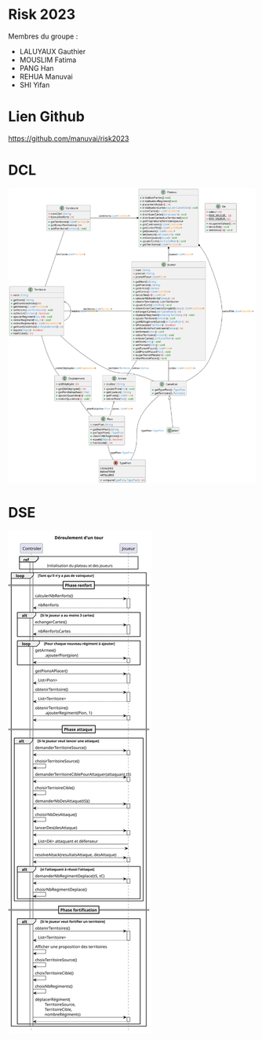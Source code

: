 # Risk 2023

Membres du groupe : 
* LALUYAUX Gauthier
* MOUSLIM Fatima
* PANG Han
* REHUA Manuvai
* SHI Yifan

# Lien Github
https://github.com/manuvai/risk2023

# DCL
![Alt text](out/docs/dcl/dcl.svg)

# DSE
![Alt text](out/docs/dse/dse.svg)
